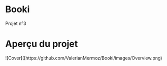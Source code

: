 # Booki
Projet n°3

<h1>Aperçu du projet</h1>
![Cover]([https://github.com/ValerianMermoz/Booki/images/Overview.png)
